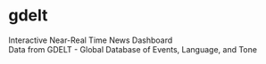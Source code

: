 # gdelt
Interactive Near-Real Time News Dashboard  
Data from GDELT - Global Database of Events, Language, and Tone
